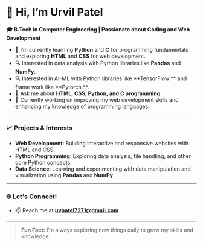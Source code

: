 # 👋 Hi, I’m Urvil Patel 

**🎓 B.Tech in Computer Engineering | Passionate about Coding and Web Development**

- 🌱 I’m currently learning **Python** and **C** for programming fundamentals and exploring **HTML** and **CSS** for web development.
- 🔍 Interested in data analysis with Python libraries like **Pandas** and **NumPy**.
- 🔍 Interested in AI-ML with Python libraries like **TensorFlow ** and frame work like **Pytorch **.
- 💬 Ask me about **HTML, CSS, Python, and C programming**.
- 🚀 Currently working on improving my web development skills and enhancing my knowledge of programming languages.

---

### 📈 Projects & Interests
- **Web Development**: Building interactive and responsive websites with HTML and CSS.
- **Python Programming**: Exploring data analysis, file handling, and other core Python concepts.
- **Data Science**: Learning and experimenting with data manipulation and visualization using **Pandas** and **NumPy**.

---

### 🌐 Let's Connect!
- 📫 Reach me at **uvpatel7271@gmail.com**

---

> **Fun Fact:** I’m always exploring new things daily to grow my skills and knowledge.



